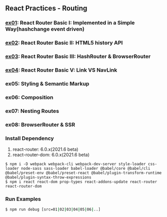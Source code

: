 ## React Practices - Routing

### [ex01](./src/01/App.js): React Router Basic I: Implemented in a Simple Way(hashchange event driven)
### [ex02](./src/02/App.js): React Router Basic II: HTML5 history API
### [ex03](./src/03/App.js): React Router Basic III: HashRouter &amp; BrowserRouter
### [ex04](./src/04/App.js): React Router Basic V: Link VS NavLink
### ex05: Styling &amp; Semantic Markup
### ex06: Composition
### ex07: Nesting Routes
### ex08: BrowserRouter & SSR

### Install Dependency
1. react-router: 6.0.x(2021.6 beta)
2. react-router-dom: 6.0.x(2021.6 beta)

```shell
$ npm i -D webpack webpack-cli webpack-dev-server style-loader css-loader node-sass sass-loader babel-loader @babel/core @babel/cli @babel/preset-env @babel/preset-react @babel/plugin-transform-runtime @babel/plugin-syntax-throw-expressions
$ npm i react react-dom prop-types react-addons-update react-router react-router-dom
```

### Run Examples
```bash
$ npm run debug [src=01|02|03|04|05|06|..]
```

